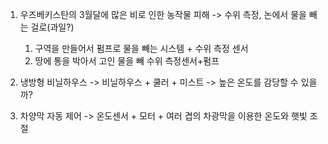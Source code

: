 1. 우즈베키스탄의 3월달에 많은 비로 인한 농작물 피해
   -> 수위 측정, 논에서 물을 빼는 걸로(과일?)
	1) 구역을 만들어서 펌프로 물을 빼는 시스템 + 수위 측정 센서
	2) 땅에 통을 박아서 고인 물을 빼 수위 측정센서+펌프

2. 냉방형 비닐하우스
   -> 비닐하우스 + 쿨러 + 미스트 -> 높은 온도를 감당할 수 있을까?

3. 차양막 자동 제어
   -> 온도센서 + 모터 + 여러 겹의 차광막을 이용한 온도와 햇빛 조절
